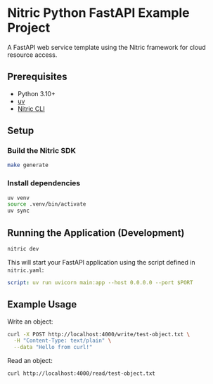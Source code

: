 # Nitric Python FastAPI Example Project

A FastAPI web service template using the Nitric framework for cloud resource access.

## Prerequisites
- Python 3.10+
- [uv](https://github.com/astral-sh/uv)
- [Nitric CLI](https://nitric.io/docs/installation)

## Setup

### Build the Nitric SDK
```bash
make generate
```

### Install dependencies
```bash
uv venv
source .venv/bin/activate
uv sync
```

## Running the Application (Development)
```bash
nitric dev
```
This will start your FastAPI application using the script defined in `nitric.yaml`:
```yaml
script: uv run uvicorn main:app --host 0.0.0.0 --port $PORT
```

## Example Usage
Write an object:
```bash
curl -X POST http://localhost:4000/write/test-object.txt \
  -H "Content-Type: text/plain" \
  --data "Hello from curl!"
```
Read an object:
```bash
curl http://localhost:4000/read/test-object.txt
```
